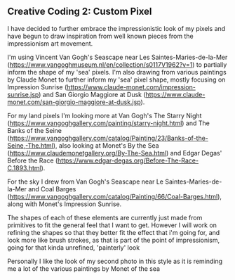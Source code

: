 ## Creative Coding 2: Custom Pixel

I have decided to further embrace the impressionistic look of my pixels and have begun to draw inspiration from well known pieces from the impressionism art movement.

I'm using Vincent Van Gogh's Seascape near Les Saintes-Maries-de-la-Mer (https://www.vangoghmuseum.nl/en/collection/s0117V1962?v=1) to partially inform the shape of my 'sea' pixels. I'm also drawing from various paintings by Claude Monet to further inform my 'sea' pixel shape, mostly focusing on Impression Sunrise (https://www.claude-monet.com/impression-sunrise.jsp) and San Giorgio Maggiore at Dusk (https://www.claude-monet.com/san-giorgio-maggiore-at-dusk.jsp).

For my land pixels I'm looking more at Van Gogh's The Starry Night (https://www.vangoghgallery.com/painting/starry-night.html) and The Banks of the Seine (https://www.vangoghgallery.com/catalog/Painting/23/Banks-of-the-Seine,-The.html), also looking at Monet's By the Sea (https://www.claudemonetgallery.org/By-The-Sea.html) and Edgar Degas' Before the Race (https://www.edgar-degas.org/Before-The-Race-C.1893.html).

For the sky I drew from Van Gogh's Seascape near Le Saintes-Maries-de-la-Mer and Coal Barges (https://www.vangoghgallery.com/catalog/Painting/66/Coal-Barges.html), along with Monet's Impression Sunrise.

The shapes of each of these elements are currently just made from primitives to fit the general feel that I want to get.
However I will work on refining the shapes so that they better fit the effect that i'm going for, and look more like brush strokes, as that is part of the point of impressionism,
going for that kinda unrefined, 'painterly' look

Personally I like the look of my second photo in this style as it is reminding me a lot of the various paintings by Monet of the sea
